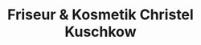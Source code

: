 ---
title: "Friseur & Kosmetik Christel Kuschkow"
url: /falkensee/friseur-und-kosmetik-christel-kuschkow/
shop: Kosmetik
---